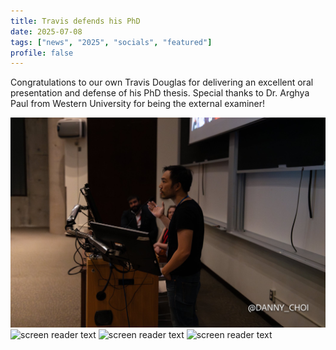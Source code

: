 ```yaml
---
title: Travis defends his PhD
date: 2025-07-08
tags: ["news", "2025", "socials", "featured"]
profile: false
---
```


Congratulations to our own Travis Douglas for delivering an excellent oral presentation and defense of his PhD thesis. Special thanks to Dr. Arghya Paul from Western University for being the external examiner!

![screen reader text](featured.jpg)
![screen reader text](IMG_8689.jpg)
![screen reader text](IMG_8693.jpg)
![screen reader text](IMG_8697.jpg)
